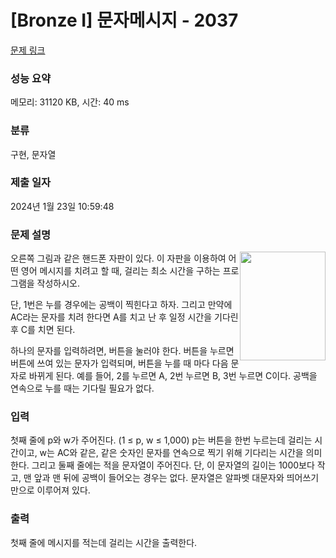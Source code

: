 # [Bronze I] 문자메시지 - 2037 

[문제 링크](https://www.acmicpc.net/problem/2037) 

### 성능 요약

메모리: 31120 KB, 시간: 40 ms

### 분류

구현, 문자열

### 제출 일자

2024년 1월 23일 10:59:48

### 문제 설명

<p><img alt="" src="https://onlinejudgeimages.s3-ap-northeast-1.amazonaws.com/upload/201007/sms.png" style="height: 174px; width: 137px; float: right;">오른쪽 그림과 같은 핸드폰 자판이 있다. 이 자판을 이용하여 어떤 영어 메시지를 치려고 할 때, 걸리는 최소 시간을 구하는 프로그램을 작성하시오.</p>

<p>단, 1번은 누를 경우에는 공백이 찍힌다고 하자. 그리고 만약에 AC라는 문자를 치려 한다면 A를 치고 난 후 일정 시간을 기다린 후 C를 치면 된다.</p>

<p>하나의 문자를 입력하려면, 버튼을 눌러야 한다. 버튼을 누르면 버튼에 쓰여 있는 문자가 입력되며, 버튼을 누를 때 마다 다음 문자로 바뀌게 된다. 예를 들어, 2를 누르면 A, 2번 누르면 B, 3번 누르면 C이다. 공백을 연속으로 누를 때는 기다릴 필요가 없다.</p>

### 입력 

 <p>첫째 줄에 p와 w가 주어진다. (1 ≤ p, w ≤ 1,000) p는 버튼을 한번 누르는데 걸리는 시간이고, w는 AC와 같은, 같은 숫자인 문자를 연속으로 찍기 위해 기다리는 시간을 의미한다. 그리고 둘째 줄에는 적을 문자열이 주어진다. 단, 이 문자열의 길이는 1000보다 작고, 맨 앞과 맨 뒤에 공백이 들어오는 경우는 없다. 문자열은 알파벳 대문자와 띄어쓰기만으로 이루어져 있다.</p>

### 출력 

 <p>첫째 줄에 메시지를 적는데 걸리는 시간을 출력한다.</p>

